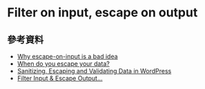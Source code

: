 # Filter on input, escape on output

## 參考資料

* [Why escape-on-input is a bad idea](https://lukeplant.me.uk/blog/posts/why-escape-on-input-is-a-bad-idea/)
* [When do you escape your data?](https://n0tw0rthy.wordpress.com/2011/10/07/when-do-you-escape-your-data/)
* [Sanitizing, Escaping and Validating Data in WordPress](https://www.sitepoint.com/sanitizing-escaping-validating-data-in-wordpress/)
* [Filter Input & Escape Output...
](https://blog.gslin.org/archives/2013/12/27/4012/filter-input-escape-output/)
